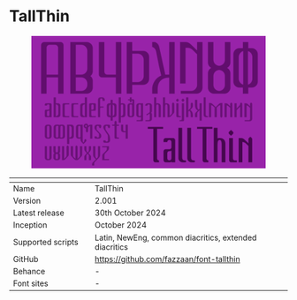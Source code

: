 # TallThin

<div data-full-width="true"><figure><img src="../../.gitbook/assets/TallThin Font Cover landscape.svg" alt=""><figcaption></figcaption></figure></div>

<table data-header-hidden><thead><tr><th width="185"></th><th width="440"></th></tr></thead><tbody><tr><td>Name</td><td>TallThin</td></tr><tr><td>Version</td><td>2.001</td></tr><tr><td>Latest release</td><td>30th October 2024</td></tr><tr><td>Inception</td><td>October 2024</td></tr><tr><td>Supported scripts</td><td>Latin, NewEng, common diacritics, extended diacritics</td></tr><tr><td>GitHub</td><td><a href="https://github.com/fazzaan/font-tallthin">https://github.com/fazzaan/font-tallthin</a></td></tr><tr><td>Behance</td><td>-</td></tr><tr><td>Font sites</td><td>-</td></tr></tbody></table>


